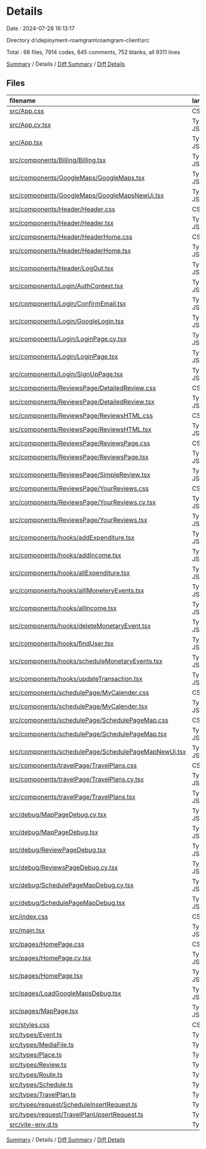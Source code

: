 # Details

Date : 2024-07-28 16:13:17

Directory d:\\deployment-roamgram\\roamgram-client\\src

Total : 68 files,  7914 codes, 645 comments, 752 blanks, all 9311 lines

[Summary](results.md) / Details / [Diff Summary](diff.md) / [Diff Details](diff-details.md)

## Files
| filename | language | code | comment | blank | total |
| :--- | :--- | ---: | ---: | ---: | ---: |
| [src/App.css](/src/App.css) | CSS | 3 | 0 | 3 | 6 |
| [src/App.cy.tsx](/src/App.cy.tsx) | TypeScript JSX | 16 | 0 | 2 | 18 |
| [src/App.tsx](/src/App.tsx) | TypeScript JSX | 87 | 4 | 5 | 96 |
| [src/components/Billing/Billing.tsx](/src/components/Billing/Billing.tsx) | TypeScript JSX | 263 | 73 | 22 | 358 |
| [src/components/GoogleMaps/GoogleMaps.tsx](/src/components/GoogleMaps/GoogleMaps.tsx) | TypeScript JSX | 363 | 39 | 37 | 439 |
| [src/components/GoogleMaps/GoogleMapsNewUi.tsx](/src/components/GoogleMaps/GoogleMapsNewUi.tsx) | TypeScript JSX | 438 | 63 | 39 | 540 |
| [src/components/Header/Header.css](/src/components/Header/Header.css) | CSS | 29 | 0 | 5 | 34 |
| [src/components/Header/Header.tsx](/src/components/Header/Header.tsx) | TypeScript JSX | 106 | 8 | 10 | 124 |
| [src/components/Header/HeaderHome.css](/src/components/Header/HeaderHome.css) | CSS | 31 | 0 | 5 | 36 |
| [src/components/Header/HeaderHome.tsx](/src/components/Header/HeaderHome.tsx) | TypeScript JSX | 118 | 8 | 10 | 136 |
| [src/components/Header/LogOut.tsx](/src/components/Header/LogOut.tsx) | TypeScript JSX | 11 | 1 | 2 | 14 |
| [src/components/Login/AuthContext.tsx](/src/components/Login/AuthContext.tsx) | TypeScript JSX | 45 | 22 | 9 | 76 |
| [src/components/Login/ConfirmEmail.tsx](/src/components/Login/ConfirmEmail.tsx) | TypeScript JSX | 30 | 1 | 8 | 39 |
| [src/components/Login/GoogleLogin.tsx](/src/components/Login/GoogleLogin.tsx) | TypeScript JSX | 25 | 1 | 6 | 32 |
| [src/components/Login/LoginPage.cy.tsx](/src/components/Login/LoginPage.cy.tsx) | TypeScript JSX | 46 | 18 | 11 | 75 |
| [src/components/Login/LoginPage.tsx](/src/components/Login/LoginPage.tsx) | TypeScript JSX | 272 | 4 | 20 | 296 |
| [src/components/Login/SignUpPage.tsx](/src/components/Login/SignUpPage.tsx) | TypeScript JSX | 197 | 0 | 9 | 206 |
| [src/components/ReviewsPage/DetailedReview.css](/src/components/ReviewsPage/DetailedReview.css) | CSS | 16 | 0 | 4 | 20 |
| [src/components/ReviewsPage/DetailedReview.tsx](/src/components/ReviewsPage/DetailedReview.tsx) | TypeScript JSX | 490 | 54 | 53 | 597 |
| [src/components/ReviewsPage/ReviewsHTML.css](/src/components/ReviewsPage/ReviewsHTML.css) | CSS | 3 | 0 | 0 | 3 |
| [src/components/ReviewsPage/ReviewsHTML.tsx](/src/components/ReviewsPage/ReviewsHTML.tsx) | TypeScript JSX | 31 | 0 | 2 | 33 |
| [src/components/ReviewsPage/ReviewsPage.css](/src/components/ReviewsPage/ReviewsPage.css) | CSS | 5 | 0 | 3 | 8 |
| [src/components/ReviewsPage/ReviewsPage.tsx](/src/components/ReviewsPage/ReviewsPage.tsx) | TypeScript JSX | 381 | 13 | 23 | 417 |
| [src/components/ReviewsPage/SimpleReview.tsx](/src/components/ReviewsPage/SimpleReview.tsx) | TypeScript JSX | 53 | 0 | 3 | 56 |
| [src/components/ReviewsPage/YourReviews.css](/src/components/ReviewsPage/YourReviews.css) | CSS | 0 | 0 | 1 | 1 |
| [src/components/ReviewsPage/YourReviews.cy.tsx](/src/components/ReviewsPage/YourReviews.cy.tsx) | TypeScript JSX | 59 | 2 | 11 | 72 |
| [src/components/ReviewsPage/YourReviews.tsx](/src/components/ReviewsPage/YourReviews.tsx) | TypeScript JSX | 245 | 19 | 20 | 284 |
| [src/components/hooks/addExpenditure.tsx](/src/components/hooks/addExpenditure.tsx) | TypeScript JSX | 15 | 0 | 3 | 18 |
| [src/components/hooks/addIncome.tsx](/src/components/hooks/addIncome.tsx) | TypeScript JSX | 17 | 0 | 3 | 20 |
| [src/components/hooks/allExpenditure.tsx](/src/components/hooks/allExpenditure.tsx) | TypeScript JSX | 15 | 0 | 1 | 16 |
| [src/components/hooks/allIMoneteryEvents.tsx](/src/components/hooks/allIMoneteryEvents.tsx) | TypeScript JSX | 15 | 0 | 1 | 16 |
| [src/components/hooks/allIncome.tsx](/src/components/hooks/allIncome.tsx) | TypeScript JSX | 15 | 0 | 1 | 16 |
| [src/components/hooks/deleteMonetaryEvent.tsx](/src/components/hooks/deleteMonetaryEvent.tsx) | TypeScript JSX | 14 | 0 | 2 | 16 |
| [src/components/hooks/findUser.tsx](/src/components/hooks/findUser.tsx) | TypeScript JSX | 18 | 1 | 2 | 21 |
| [src/components/hooks/scheduleMonetaryEvents.tsx](/src/components/hooks/scheduleMonetaryEvents.tsx) | TypeScript JSX | 15 | 0 | 2 | 17 |
| [src/components/hooks/updateTransaction.tsx](/src/components/hooks/updateTransaction.tsx) | TypeScript JSX | 2 | 0 | 2 | 4 |
| [src/components/schedulePage/MyCalender.css](/src/components/schedulePage/MyCalender.css) | CSS | 111 | 0 | 45 | 156 |
| [src/components/schedulePage/MyCalender.tsx](/src/components/schedulePage/MyCalender.tsx) | TypeScript JSX | 992 | 50 | 64 | 1,106 |
| [src/components/schedulePage/SchedulePageMap.css](/src/components/schedulePage/SchedulePageMap.css) | CSS | 4 | 0 | 0 | 4 |
| [src/components/schedulePage/SchedulePageMap.tsx](/src/components/schedulePage/SchedulePageMap.tsx) | TypeScript JSX | 682 | 58 | 51 | 791 |
| [src/components/schedulePage/SchedulePageMapNewUi.tsx](/src/components/schedulePage/SchedulePageMapNewUi.tsx) | TypeScript JSX | 674 | 58 | 51 | 783 |
| [src/components/travelPage/TravelPlans.css](/src/components/travelPage/TravelPlans.css) | CSS | 9 | 0 | 1 | 10 |
| [src/components/travelPage/TravelPlans.cy.tsx](/src/components/travelPage/TravelPlans.cy.tsx) | TypeScript JSX | 107 | 14 | 19 | 140 |
| [src/components/travelPage/TravelPlans.tsx](/src/components/travelPage/TravelPlans.tsx) | TypeScript JSX | 792 | 59 | 42 | 893 |
| [src/debug/MapPageDebug.cy.tsx](/src/debug/MapPageDebug.cy.tsx) | TypeScript JSX | 51 | 0 | 11 | 62 |
| [src/debug/MapPageDebug.tsx](/src/debug/MapPageDebug.tsx) | TypeScript JSX | 20 | 1 | 4 | 25 |
| [src/debug/ReviewPageDebug.tsx](/src/debug/ReviewPageDebug.tsx) | TypeScript JSX | 41 | 0 | 5 | 46 |
| [src/debug/ReviewsPageDebug.cy.tsx](/src/debug/ReviewsPageDebug.cy.tsx) | TypeScript JSX | 60 | 3 | 10 | 73 |
| [src/debug/SchedulePageMapDebug.cy.tsx](/src/debug/SchedulePageMapDebug.cy.tsx) | TypeScript JSX | 118 | 2 | 26 | 146 |
| [src/debug/SchedulePageMapDebug.tsx](/src/debug/SchedulePageMapDebug.tsx) | TypeScript JSX | 11 | 0 | 3 | 14 |
| [src/index.css](/src/index.css) | CSS | 1 | 0 | 1 | 2 |
| [src/main.tsx](/src/main.tsx) | TypeScript JSX | 15 | 0 | 2 | 17 |
| [src/pages/HomePage.css](/src/pages/HomePage.css) | CSS | 37 | 0 | 17 | 54 |
| [src/pages/HomePage.cy.tsx](/src/pages/HomePage.cy.tsx) | TypeScript JSX | 36 | 2 | 7 | 45 |
| [src/pages/HomePage.tsx](/src/pages/HomePage.tsx) | TypeScript JSX | 527 | 64 | 27 | 618 |
| [src/pages/LoadGoogleMapsDebug.tsx](/src/pages/LoadGoogleMapsDebug.tsx) | TypeScript JSX | 11 | 0 | 4 | 15 |
| [src/pages/MapPage.tsx](/src/pages/MapPage.tsx) | TypeScript JSX | 22 | 1 | 3 | 26 |
| [src/styles.css](/src/styles.css) | CSS | 0 | 0 | 1 | 1 |
| [src/types/Event.ts](/src/types/Event.ts) | TypeScript | 7 | 0 | 1 | 8 |
| [src/types/MediaFile.ts](/src/types/MediaFile.ts) | TypeScript | 7 | 0 | 1 | 8 |
| [src/types/Place.ts](/src/types/Place.ts) | TypeScript | 10 | 0 | 1 | 11 |
| [src/types/Review.ts](/src/types/Review.ts) | TypeScript | 9 | 0 | 2 | 11 |
| [src/types/Route.ts](/src/types/Route.ts) | TypeScript | 10 | 0 | 1 | 11 |
| [src/types/Schedule.ts](/src/types/Schedule.ts) | TypeScript | 19 | 1 | 3 | 23 |
| [src/types/TravelPlan.ts](/src/types/TravelPlan.ts) | TypeScript | 10 | 0 | 2 | 12 |
| [src/types/request/ScheduleInsertRequest.ts](/src/types/request/ScheduleInsertRequest.ts) | TypeScript | 9 | 0 | 2 | 11 |
| [src/types/request/TravelPlanUpsertRequest.ts](/src/types/request/TravelPlanUpsertRequest.ts) | TypeScript | 23 | 0 | 4 | 27 |
| [src/vite-env.d.ts](/src/vite-env.d.ts) | TypeScript | 0 | 1 | 1 | 2 |

[Summary](results.md) / Details / [Diff Summary](diff.md) / [Diff Details](diff-details.md)